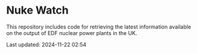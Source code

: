 # Nuke Watch

This repository includes code for retrieving the latest information available on the output of EDF nuclear power plants in the UK.

Last updated: 2024-11-22 02:54